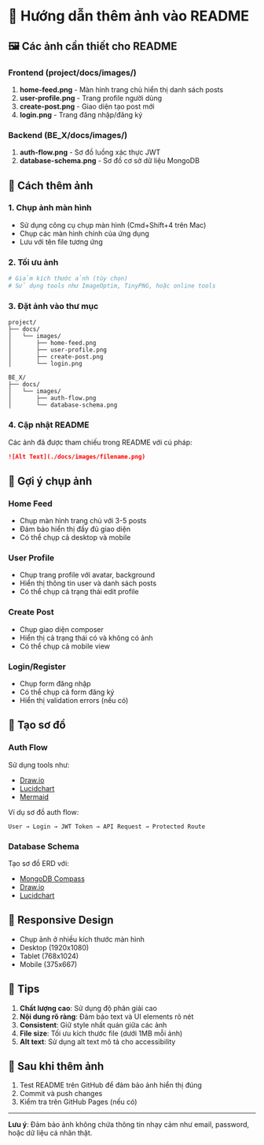# 📸 Hướng dẫn thêm ảnh vào README

## 🖼️ Các ảnh cần thiết cho README

### Frontend (project/docs/images/)
1. **home-feed.png** - Màn hình trang chủ hiển thị danh sách posts
2. **user-profile.png** - Trang profile người dùng
3. **create-post.png** - Giao diện tạo post mới
4. **login.png** - Trang đăng nhập/đăng ký

### Backend (BE_X/docs/images/)
1. **auth-flow.png** - Sơ đồ luồng xác thực JWT
2. **database-schema.png** - Sơ đồ cơ sở dữ liệu MongoDB

## 📝 Cách thêm ảnh

### 1. Chụp ảnh màn hình
- Sử dụng công cụ chụp màn hình (Cmd+Shift+4 trên Mac)
- Chụp các màn hình chính của ứng dụng
- Lưu với tên file tương ứng

### 2. Tối ưu ảnh
```bash
# Giảm kích thước ảnh (tùy chọn)
# Sử dụng tools như ImageOptim, TinyPNG, hoặc online tools
```

### 3. Đặt ảnh vào thư mục
```
project/
├── docs/
│   └── images/
│       ├── home-feed.png
│       ├── user-profile.png
│       ├── create-post.png
│       └── login.png

BE_X/
├── docs/
│   └── images/
│       ├── auth-flow.png
│       └── database-schema.png
```

### 4. Cập nhật README
Các ảnh đã được tham chiếu trong README với cú pháp:
```markdown
![Alt Text](./docs/images/filename.png)
```

## 🎨 Gợi ý chụp ảnh

### Home Feed
- Chụp màn hình trang chủ với 3-5 posts
- Đảm bảo hiển thị đầy đủ giao diện
- Có thể chụp cả desktop và mobile

### User Profile
- Chụp trang profile với avatar, background
- Hiển thị thông tin user và danh sách posts
- Có thể chụp cả trạng thái edit profile

### Create Post
- Chụp giao diện composer
- Hiển thị cả trạng thái có và không có ảnh
- Có thể chụp cả mobile view

### Login/Register
- Chụp form đăng nhập
- Có thể chụp cả form đăng ký
- Hiển thị validation errors (nếu có)

## 🔧 Tạo sơ đồ

### Auth Flow
Sử dụng tools như:
- [Draw.io](https://draw.io)
- [Lucidchart](https://lucidchart.com)
- [Mermaid](https://mermaid-js.github.io)

Ví dụ sơ đồ auth flow:
```
User → Login → JWT Token → API Request → Protected Route
```

### Database Schema
Tạo sơ đồ ERD với:
- [MongoDB Compass](https://www.mongodb.com/products/compass)
- [Draw.io](https://draw.io)
- [Lucidchart](https://lucidchart.com)

## 📱 Responsive Design
- Chụp ảnh ở nhiều kích thước màn hình
- Desktop (1920x1080)
- Tablet (768x1024)
- Mobile (375x667)

## 🎯 Tips
1. **Chất lượng cao**: Sử dụng độ phân giải cao
2. **Nội dung rõ ràng**: Đảm bảo text và UI elements rõ nét
3. **Consistent**: Giữ style nhất quán giữa các ảnh
4. **File size**: Tối ưu kích thước file (dưới 1MB mỗi ảnh)
5. **Alt text**: Sử dụng alt text mô tả cho accessibility

## 🚀 Sau khi thêm ảnh
1. Test README trên GitHub để đảm bảo ảnh hiển thị đúng
2. Commit và push changes
3. Kiểm tra trên GitHub Pages (nếu có)

---

**Lưu ý**: Đảm bảo ảnh không chứa thông tin nhạy cảm như email, password, hoặc dữ liệu cá nhân thật.
